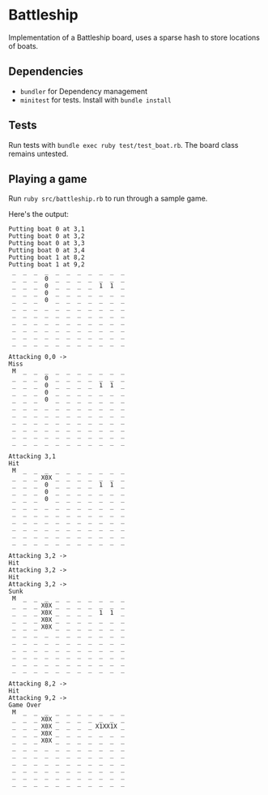 # Battleship

Implementation of a Battleship board, uses a sparse hash to store locations of boats.

## Dependencies
* `bundler` for Dependency management
* `minitest` for tests.  Install with `bundle install`

## Tests
Run tests with `bundle exec ruby test/test_boat.rb`.  The board class remains untested.

## Playing a game

Run `ruby src/battleship.rb` to run through a sample game.

Here's the output:


```
Putting boat 0 at 3,1
Putting boat 0 at 3,2
Putting boat 0 at 3,3
Putting boat 0 at 3,4
Putting boat 1 at 8,2
Putting boat 1 at 9,2
 _  _  _  _  _  _  _  _  _  _  _
 _  _  _  0  _  _  _  _  _  _  _
 _  _  _  0  _  _  _  _  1  1  _
 _  _  _  0  _  _  _  _  _  _  _
 _  _  _  0  _  _  _  _  _  _  _
 _  _  _  _  _  _  _  _  _  _  _
 _  _  _  _  _  _  _  _  _  _  _
 _  _  _  _  _  _  _  _  _  _  _
 _  _  _  _  _  _  _  _  _  _  _
 _  _  _  _  _  _  _  _  _  _  _
 _  _  _  _  _  _  _  _  _  _  _

Attacking 0,0 ->
Miss
 M  _  _  _  _  _  _  _  _  _  _
 _  _  _  0  _  _  _  _  _  _  _
 _  _  _  0  _  _  _  _  1  1  _
 _  _  _  0  _  _  _  _  _  _  _
 _  _  _  0  _  _  _  _  _  _  _
 _  _  _  _  _  _  _  _  _  _  _
 _  _  _  _  _  _  _  _  _  _  _
 _  _  _  _  _  _  _  _  _  _  _
 _  _  _  _  _  _  _  _  _  _  _
 _  _  _  _  _  _  _  _  _  _  _
 _  _  _  _  _  _  _  _  _  _  _

Attacking 3,1
Hit
 M  _  _  _  _  _  _  _  _  _  _
 _  _  _ X0X _  _  _  _  _  _  _
 _  _  _  0  _  _  _  _  1  1  _
 _  _  _  0  _  _  _  _  _  _  _
 _  _  _  0  _  _  _  _  _  _  _
 _  _  _  _  _  _  _  _  _  _  _
 _  _  _  _  _  _  _  _  _  _  _
 _  _  _  _  _  _  _  _  _  _  _
 _  _  _  _  _  _  _  _  _  _  _
 _  _  _  _  _  _  _  _  _  _  _
 _  _  _  _  _  _  _  _  _  _  _

Attacking 3,2 ->
Hit
Attacking 3,2 ->
Hit
Attacking 3,2 ->
Sunk
 M  _  _  _  _  _  _  _  _  _  _
 _  _  _ X0X _  _  _  _  _  _  _
 _  _  _ X0X _  _  _  _  1  1  _
 _  _  _ X0X _  _  _  _  _  _  _
 _  _  _ X0X _  _  _  _  _  _  _
 _  _  _  _  _  _  _  _  _  _  _
 _  _  _  _  _  _  _  _  _  _  _
 _  _  _  _  _  _  _  _  _  _  _
 _  _  _  _  _  _  _  _  _  _  _
 _  _  _  _  _  _  _  _  _  _  _
 _  _  _  _  _  _  _  _  _  _  _

Attacking 8,2 ->
Hit
Attacking 9,2 ->
Game Over
 M  _  _  _  _  _  _  _  _  _  _
 _  _  _ X0X _  _  _  _  _  _  _
 _  _  _ X0X _  _  _  _ X1XX1X _
 _  _  _ X0X _  _  _  _  _  _  _
 _  _  _ X0X _  _  _  _  _  _  _
 _  _  _  _  _  _  _  _  _  _  _
 _  _  _  _  _  _  _  _  _  _  _
 _  _  _  _  _  _  _  _  _  _  _
 _  _  _  _  _  _  _  _  _  _  _
 _  _  _  _  _  _  _  _  _  _  _
 _  _  _  _  _  _  _  _  _  _  _
```
